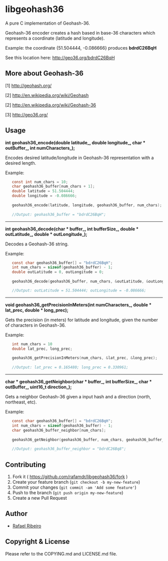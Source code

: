 # libgeohash36

A pure C implementation of Geohash-36.

Geohash-36 encoder creates a hash based in base-36 characters which represents a coordinate (latitude and longitude).

Example:  the coordinate {51.504444, -0.086666}  produces **bdrdC26BqH**

See this location here: http://geo36.org/bdrdC26BqH


## More about Geohash-36

[1] http://geohash.org/

[2] http://en.wikipedia.org/wiki/Geohash

[2] http://en.wikipedia.org/wiki/Geohash-36

[3] http://geo36.org/


## Usage

**int geohash36_encode(double latitude_, double longitude_, char * outBuffer_, int numCharacters_);**

Encodes desired latitude/longitude in Geohash-36 representation with a desired length.

Example: 
```C
   const int num_chars = 10;
   char geohash36_buffer[num_chars + 1];
   double latitude = 51.504444;
   double longitude = -0.086666;
   
   geohash36_encode(latitude, longitude, geohash36_buffer, num_chars);
   
   //Output: geohash36_buffer = "bdrdC26BqH";
```
   
---
   
**int geohash36_decode(char * buffer_, int bufferSize_, double * outLatitude_, double * outLongitude_);**

Decodes a Geohash-36 string.

Example: 
```C
   const char geohash36_buffer[] = "bdrdC26BqH";
   int num_chars = sizeof(geohash36_buffer) - 1;
   double outLatitude = 0, outLongitude = 0;
   
   geohash36_decode(geohash36_buffer, num_chars, &outLatitude, &outLongitude);

   //Output: outLatitude = 51.504444; outLongitude = -0.086666;
```

---

**void geohash36_getPrecisionInMeters(int numCharacters_, double * lat_prec, double * long_prec);**

Gets the precision (in meters) for latitude and longitude, given the number of characters in Geohash-36.

Example:
```C
   int num_chars = 10
   double lat_prec, long_prec;
   
   geohash36_getPrecisionInMeters(num_chars, &lat_prec, &long_prec);
   
   //Output: lat_prec = 0.165480; long_prec = 0.330961;
```

---

**char * geohash36_getNeighbor(char * buffer_, int bufferSize_, char * outBuffer_, uint16_t direction_);**

Gets a neighbor Geohash-36 given a input hash and a direction (north, northeast, etc).

Example:
```C
   const char geohash36_buffer[] = "bdrdC26BqH";
   int num_chars = sizeof(geohash36_buffer) - 1;
   char geohash36_buffer_neighbor[num_chars];
   
   geohash36_getNeighbor(geohash36_buffer, num_chars, geohash36_buffer_neighbor, GEO36_NEIGHBORS_DIR_NORTHEAST));
   
   //Output: geohash36_buffer_neighbor = "bdrdC26Bq8";
```

## Contributing

1. Fork it ( https://github.com/rafamdr/libgeohash36/fork )
2. Create your feature branch (`git checkout -b my-new-feature`)
3. Commit your changes (`git commit -am 'Add some feature'`)
4. Push to the branch (`git push origin my-new-feature`)
5. Create a new Pull Request


## Author

* [Rafael Ribeiro](https://github.com/rafamdr)


## Copyright & License

Please refer to the COPYING.md and LICENSE.md file.
